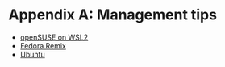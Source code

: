 # Appendix A: Management tips

-   [openSUSE on WSL2](A_01_openSUSE.md)
-   [Fedora Remix](A_02_Fedora_Remix.md)
-   [Ubuntu](A_03_Ubuntu.md)
